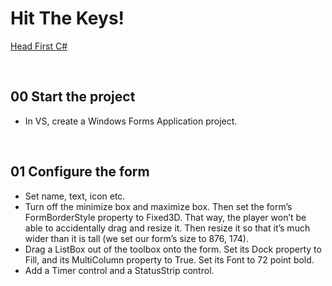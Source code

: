 # Hit The Keys!
[Head First C#](http://www.headfirstlabs.com/books//hfcsharp/)

&nbsp;
## 00 Start the project
* In VS, create a Windows Forms Application project.

 &nbsp;
## 01 Configure the form
* Set name, text, icon etc.
* Turn off the minimize box and maximize box. Then set the form’s FormBorderStyle
property to Fixed3D. That way, the player won’t be able to accidentally drag and resize it.
Then resize it so that it’s much wider than it is tall (we set our form’s size to 876, 174).
* Drag a ListBox out of  the toolbox onto the form. Set its Dock property to Fill, and its
MultiColumn property to True. Set its Font to 72 point bold.
* Add a Timer control and a StatusStrip control.
